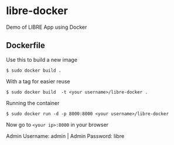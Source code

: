 libre-docker
=============

Demo of LIBRE App using Docker


Dockerfile
----------
Use this to build a new image

    $ sudo docker build .

With a tag for easier reuse

    $ sudo docker build  -t <your username>/libre-docker .

Running the container

    $ sudo docker run -d -p 8000:8000 <your username>/libre-docker

Now go to `<your ip>:8000` in your browser

Admin Username: admin | Admin Password: libre
